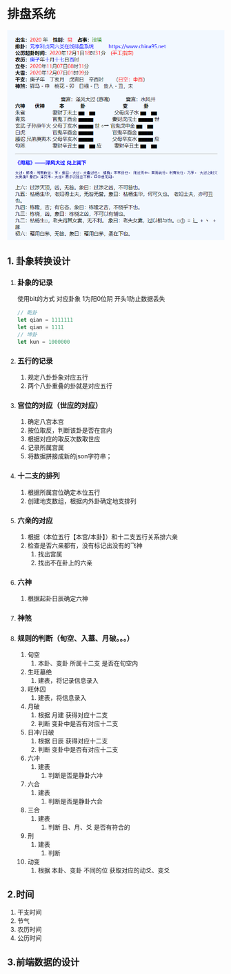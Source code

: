 # 排盘系统

![显示数据](排盘系统.assets/clip_image001.png)

## 1. 卦象转换设计

1. ### 卦象的记录

   使用bit的方式 对应卦象 1为阳0位阴 开头1防止数据丢失

   ~~~js
   // 乾卦
   let qian = 1111111
   let qian = 1111
   // 坤卦
   let kun = 1000000
   ~~~

2. ### 五行的记录

   1. 规定八卦卦象对应五行
   2. 两个八卦重叠的卦就是对应五行

3. ### 宫位的对应（世应的对应）

   1. 确定八宫本宫
   2. 按位取反，判断该卦是否在宫内
   3. 根据对应的取反次数取世应
   4. 记录所属宫属
   5. 将数据拼接成新的json字符串；

4. ### 十二支的排列

   1. 根据所属宫位确定本位五行
   2. 创建地支数组，根据内外卦确定地支排列
   
5. ### 六亲的对应

   1. 根据（本位五行【本宫/本卦】）和十二支五行关系排六亲
   2. 检查是否六亲都有，没有标记出没有的飞神
      1. 找出宫属
      2. 找出不在卦上的六亲

6. ### 六神

   1. 根据起卦日辰确定六神

7. ### 神煞

   

8. ### 规则的判断（旬空、入墓、月破。。。）

   1. 旬空
      1. 本卦、变卦 所属十二支 是否在旬空内
   2. 生旺墓绝
      1. 建表，将记录信息录入
   3. 旺休囚
      1. 建表，将信息录入
   4. 月破
      1. 根据 月建 获得对应十二支
      2. 判断 变卦中是否有对应十二支
   5. 日冲/日破
      1. 根据 日辰 获得对应十二支
      2. 判断 变卦中是否有对应十二支
   6. 六冲
      1. 建表
         1. 判断是否是静卦六冲
   7. 六合
      1. 建表	
         1. 判断是否是静卦六合
   8. 三合
      1. 建表
         1. 判断 日、月、爻 是否有符合的
   9. 刑
      1. 建表
         1. 判断 
   10. 动变
       1. 根据 本卦、变卦 不同的位 获取对应的动爻、变爻

## 2.时间

1. 干支时间
2. 节气
3. 农历时间
4. 公历时间

## 3.前端数据的设计